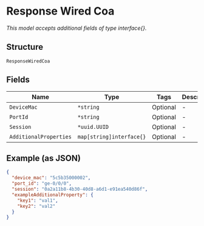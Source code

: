 
# Response Wired Coa

*This model accepts additional fields of type interface{}.*

## Structure

`ResponseWiredCoa`

## Fields

| Name | Type | Tags | Description |
|  --- | --- | --- | --- |
| `DeviceMac` | `*string` | Optional | - |
| `PortId` | `*string` | Optional | - |
| `Session` | `*uuid.UUID` | Optional | - |
| `AdditionalProperties` | `map[string]interface{}` | Optional | - |

## Example (as JSON)

```json
{
  "device_mac": "5c5b35000002",
  "port_id": "ge-0/0/0",
  "session": "0a2a11b8-4b30-40d8-a6d1-e91ea540d86f",
  "exampleAdditionalProperty": {
    "key1": "val1",
    "key2": "val2"
  }
}
```

